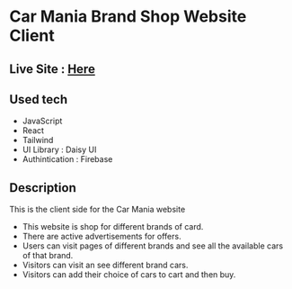 # Car Mania Brand Shop Website Client

## Live Site : [Here](https://assignment10-7d9a2.web.app/)

## Used tech

- JavaScript
- React
- Tailwind
- UI Library : Daisy UI
- Authintication : Firebase

## Description
This is the client side for the Car Mania website

-   This website is shop for different brands of card.
-   There are active advertisements for offers.
-   Users can visit pages of different brands and see all the available cars of that brand.
-   Visitors can visit an see different brand cars.
-   Visitors can add their choice of cars to cart and then buy.
